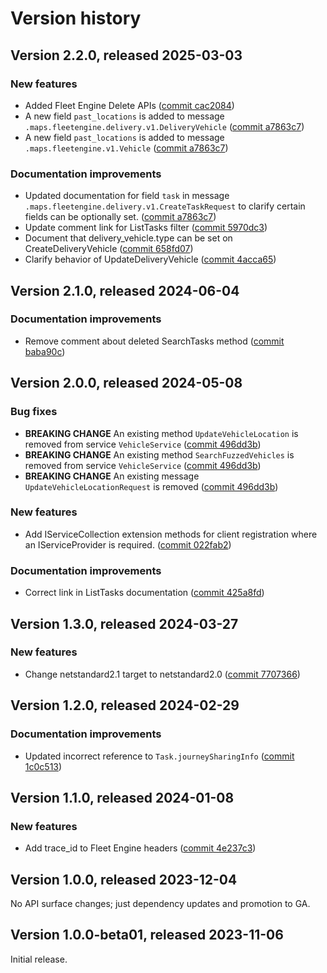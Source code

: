 # Version history

## Version 2.2.0, released 2025-03-03

### New features

- Added Fleet Engine Delete APIs ([commit cac2084](https://github.com/googleapis/google-cloud-dotnet/commit/cac2084441145afce9db04966a108f3a058593ae))
- A new field `past_locations` is added to message `.maps.fleetengine.delivery.v1.DeliveryVehicle` ([commit a7863c7](https://github.com/googleapis/google-cloud-dotnet/commit/a7863c77477b062918f45c0928f453d24d42ff82))
- A new field `past_locations` is added to message `.maps.fleetengine.v1.Vehicle` ([commit a7863c7](https://github.com/googleapis/google-cloud-dotnet/commit/a7863c77477b062918f45c0928f453d24d42ff82))

### Documentation improvements

- Updated documentation for field `task` in message `.maps.fleetengine.delivery.v1.CreateTaskRequest` to clarify certain fields can be optionally set. ([commit a7863c7](https://github.com/googleapis/google-cloud-dotnet/commit/a7863c77477b062918f45c0928f453d24d42ff82))
- Update comment link for ListTasks filter ([commit 5970dc3](https://github.com/googleapis/google-cloud-dotnet/commit/5970dc352347ca721bb71a88cdc7b9f4f64c5d48))
- Document that delivery_vehicle.type can be set on CreateDeliveryVehicle ([commit 658fd07](https://github.com/googleapis/google-cloud-dotnet/commit/658fd07382a9af2e1a3a55e5c8fa75f955efe20b))
- Clarify behavior of UpdateDeliveryVehicle ([commit 4acca65](https://github.com/googleapis/google-cloud-dotnet/commit/4acca6552767fe47081ef563ac9c570a43970631))

## Version 2.1.0, released 2024-06-04

### Documentation improvements

- Remove comment about deleted SearchTasks method ([commit baba90c](https://github.com/googleapis/google-cloud-dotnet/commit/baba90cf3feb33c19c036e90ebc2066e9269add1))

## Version 2.0.0, released 2024-05-08

### Bug fixes

- **BREAKING CHANGE** An existing method `UpdateVehicleLocation` is removed from service `VehicleService` ([commit 496dd3b](https://github.com/googleapis/google-cloud-dotnet/commit/496dd3bcf1b991365da65af8d198622df23a4d46))
- **BREAKING CHANGE** An existing method `SearchFuzzedVehicles` is removed from service `VehicleService` ([commit 496dd3b](https://github.com/googleapis/google-cloud-dotnet/commit/496dd3bcf1b991365da65af8d198622df23a4d46))
- **BREAKING CHANGE** An existing message `UpdateVehicleLocationRequest` is removed ([commit 496dd3b](https://github.com/googleapis/google-cloud-dotnet/commit/496dd3bcf1b991365da65af8d198622df23a4d46))

### New features

- Add IServiceCollection extension methods for client registration where an IServiceProvider is required. ([commit 022fab2](https://github.com/googleapis/google-cloud-dotnet/commit/022fab203f28fb9c608972af7f8b83f571ae5694))

### Documentation improvements

- Correct link in ListTasks documentation ([commit 425a8fd](https://github.com/googleapis/google-cloud-dotnet/commit/425a8fd5c42fa5c92b742475ce33b3495fec28b8))

## Version 1.3.0, released 2024-03-27

### New features

- Change netstandard2.1 target to netstandard2.0 ([commit 7707366](https://github.com/googleapis/google-cloud-dotnet/commit/77073662b153c73c7f9a869ede1376f4c7a12661))

## Version 1.2.0, released 2024-02-29

### Documentation improvements

- Updated incorrect reference to `Task.journeySharingInfo` ([commit 1c0c513](https://github.com/googleapis/google-cloud-dotnet/commit/1c0c513f3dfa371f21525365bd614fb13d522e93))

## Version 1.1.0, released 2024-01-08

### New features

- Add trace_id to Fleet Engine headers ([commit 4e237c3](https://github.com/googleapis/google-cloud-dotnet/commit/4e237c3e347ce8715c078de6e2a4c658d7a5600c))

## Version 1.0.0, released 2023-12-04

No API surface changes; just dependency updates and promotion to GA.

## Version 1.0.0-beta01, released 2023-11-06

Initial release.
